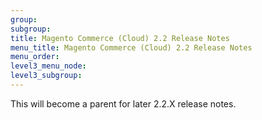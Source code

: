 ```yaml
---
group:
subgroup:
title: Magento Commerce (Cloud) 2.2 Release Notes
menu_title: Magento Commerce (Cloud) 2.2 Release Notes
menu_order: 
level3_menu_node:
level3_subgroup:
---
```


This will become a parent for later 2.2.X release notes.
